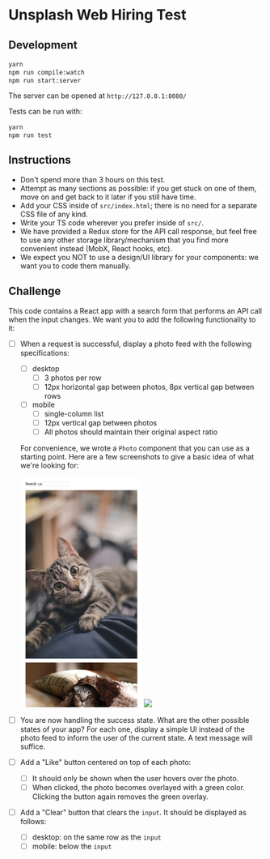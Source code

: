 # Unsplash Web Hiring Test

## Development

```
yarn
npm run compile:watch
npm run start:server
```

The server can be opened at `http://127.0.0.1:8080/`

Tests can be run with:

```
yarn
npm run test
```

## Instructions

- Don't spend more than 3 hours on this test.
- Attempt as many sections as possible: if you get stuck on one of them, move on and get back to it later if you still have time.
- Add your CSS inside of `src/index.html`; there is no need for a separate CSS file of any kind.
- Write your TS code wherever you prefer inside of `src/`.
- We have provided a Redux store for the API call response, but feel free to use any other storage library/mechanism that you find more convenient instead (MobX, React hooks, etc).
- We expect you NOT to use a design/UI library for your components: we want you to code them manually.

## Challenge

This code contains a React app with a search form that performs an API call when the input changes. We want you to add the following functionality to it:

- [ ] When a request is successful, display a photo feed with the following specifications:

  - [ ] desktop
    - [ ] 3 photos per row
    - [ ] 12px horizontal gap between photos, 8px vertical gap between rows
  - [ ] mobile
    - [ ] single-column list
    - [ ] 12px vertical gap between photos
    - [ ] All photos should maintain their original aspect ratio

  For convenience, we wrote a `Photo` component that you can use as a starting point. Here are a few screenshots to give a basic idea of what we're looking for:

  <img src="images/mobile.png" width="50%" />
  <img src="images/desktop.png" width="500" />

- [ ] You are now handling the success state. What are the other possible states of your app? For each one, display a simple UI instead of the photo feed to inform the user of the current state. A text message will suffice.

- [ ] Add a "Like" button centered on top of each photo:

  - [ ] It should only be shown when the user hovers over the photo.
  - [ ] When clicked, the photo becomes overlayed with a green color. Clicking the button again removes the green overlay.

- [ ] Add a "Clear" button that clears the `input`. It should be displayed as follows:

  - [ ] desktop: on the same row as the `input`
  - [ ] mobile: below the `input`

